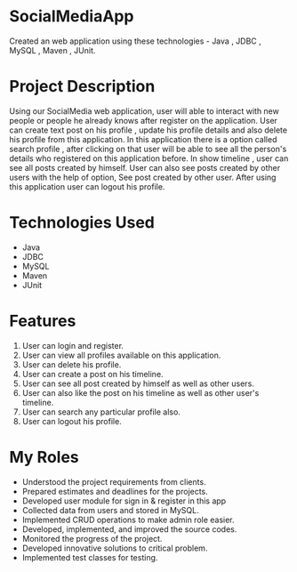 # SocialMediaApp
Created an web application using these technologies - Java , JDBC , MySQL , Maven , JUnit.

# Project Description
Using our SocialMedia web application, user will able to interact with new people or people he already knows after register on the application. User can create text post on his profile , update his profile details and also delete his profile from this application. In this application there is a option called search profile , after clicking on that user will be able to see all the person's details who registered on this application before. In show timeline , user can see all posts created by himself. User can also see posts created by other users with the help of option, See post created by other user. After using this application user can logout his profile.

# Technologies Used
- Java
- JDBC
- MySQL
- Maven
- JUnit

# Features
1. User can login and register.
2. User can view all profiles available on this application.
3. User can delete his profile.
4. User can create a post on his timeline.
5. User can see all post created by himself as well as other users.
6. User can also like the post on his timeline as well as other user's timeline.
7. User can search any particular profile also.
8. User can logout his profile.


# My Roles
- Understood the project requirements from clients.
- Prepared estimates and deadlines for the projects.
- Developed user module for sign in & register in this app
- Collected data from users and stored in MySQL.
- Implemented CRUD operations to make admin role easier.
- Developed, implemented, and improved the source codes.
- Monitored the progress of the project.
- Developed innovative solutions to critical problem.
- Implemented test classes for testing.
